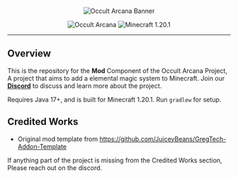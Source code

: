 <p align="center">
<img src="https://github.com/user-attachments/assets/315987be-bc42-4e26-9ea8-5371db14d4da" alt="Occult Arcana Banner"/>
</p>
<p align="center">
   <img src="https://img.shields.io/badge/Project-Occult_Arcana-purple?style=for-the-badge" alt="Occult Arcana"/>
  <img src="https://img.shields.io/badge/Minecraft-1.20.1-Green?style=for-the-badge" alt="Minecraft 1.20.1"/>
</p>

<hr>

## Overview
This is the repository for the **Mod** Component of the Occult Arcana Project, A project that aims to add a elemental magic system to Minecraft. Join our [**Discord**](https://discord.gg/tsycBJhJhV) to discuss and learn more about the project.

Requires Java 17+, and is built for Minecraft 1.20.1. Run ``gradlew`` for setup.

## Credited Works
- Original mod template from https://github.com/JuiceyBeans/GregTech-Addon-Template

If anything part of the project is missing from the Credited Works section, Please reach out on the discord.
